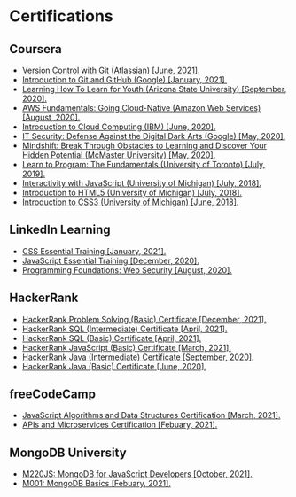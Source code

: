 # Certifications


## Coursera
* [Version Control with Git (Atlassian) [June, 2021].](https://github.com/husbankhalid/Certifications/blob/master/Coursera/Husban_Coursera_Atlassian_Version_Control_wIth_Git.pdf "View Certficate")
* [Introduction to Git and GitHub (Google) [January, 2021].](https://github.com/husbankhalid/Certifications/blob/master/Coursera/Husban_Coursera_Google_Introduction_to_Git_and_GitHub.pdf "View Certficate")
* [Learning How To Learn for Youth (Arizona State University) [September, 2020].](https://github.com/husbankhalid/Certifications/blob/master/Coursera/Husban_Coursera_ASU_Learning_How_to_Learn_for_Youth.pdf "View Certficate")
* [AWS Fundamentals: Going Cloud-Native (Amazon Web Services) [August, 2020].](https://github.com/husbankhalid/Certifications/blob/master/Coursera/Husban_Coursera_AWS_AWS_Fundamentals_Going_Cloud_Native.pdf "View Certficate")
* [Introduction to Cloud Computing (IBM) [June, 2020].](https://github.com/husbankhalid/Certifications/blob/master/Coursera/Husban_Coursera_IBM_Introduction_to_Cloud_Computing.pdf "View Certficate")
* [IT Security: Defense Against the Digital Dark Arts (Google) [May, 2020].](https://github.com/husbankhalid/Certifications/blob/master/Coursera/Husban_Coursera_Google_IT_Security_Defense_Against_The_Digital_Dark_Arts.pdf "View Certficate")
* [Mindshift: Break Through Obstacles to Learning and Discover Your Hidden Potential (McMaster University) [May, 2020].](https://github.com/husbankhalid/Certifications/blob/master/Coursera/Husban_Coursera_McMaster_Mindshift_Break_Through_Obstacles.pdf "View Certficate")
* [Learn to Program: The Fundamentals (University of Toronto) [July, 2019].](https://github.com/husbankhalid/Certifications/blob/master/Coursera/Husban_Coursera_UofT_Learn_to_Program_The_Fundamentals.pdf "View Certficate")
* [Interactivity with JavaScript (University of Michigan) [July, 2018].](https://github.com/husbankhalid/Certifications/blob/master/Coursera/Husban_Coursera_UMICH_Interactivity_with_JavaScript.pdf "View Certficate")
* [Introduction to HTML5 (University of Michigan) [July, 2018].](https://github.com/husbankhalid/Certifications/blob/master/Coursera/Husban_Coursera_UMICH_Introduction_to_HTML5.pdf "View Certficate")
* [Introduction to CSS3 (University of Michigan) [June, 2018].](https://github.com/husbankhalid/Certifications/blob/master/Coursera/Husban_Coursera_UMICH_Introduction_to_CSS3.pdf "View Certficate")

## LinkedIn Learning

* [CSS Essential Training [January, 2021].](https://github.com/husbankhalid/Certifications/blob/master/LinkedIn/Husban_LinkedIn_CSS_Essential_Training.pdf "View Certficate")
* [JavaScript Essential Training [December, 2020].](https://github.com/husbankhalid/Certifications/blob/master/LinkedIn/Husban_LinkedIn_JavaScript_Essential_Training.pdf "View Certficate")
* [Programming Foundations: Web Security [August, 2020].](https://github.com/husbankhalid/Certifications/blob/master/LinkedIn/Husban_LinkedIn_Programming_Foundations_Web_Security.pdf "View Certficate")

## HackerRank

* [HackerRank Problem Solving (Basic) Certificate [December, 2021].](https://github.com/husbankhalid/Certifications/blob/master/HackerRank/Husban_HackerRank_Problem_Solving_Basic.png "View Certficate")
* [HackerRank SQL (Intermediate) Certificate [April, 2021].](https://github.com/husbankhalid/Certifications/blob/master/HackerRank/Husban_HackerRank_SQL_Intermediate.png "View Certficate")
* [HackerRank SQL (Basic) Certificate [April, 2021].](https://github.com/husbankhalid/Certifications/blob/master/HackerRank/Husban_HackerRank_SQL_Basic.png "View Certficate")
* [HackerRank JavaScript (Basic) Certificate [March, 2021].](https://github.com/husbankhalid/Certifications/blob/master/HackerRank/Husban_HackerRank_JavaScript_Basic.png "View Certficate")
* [HackerRank Java (Intermediate) Certificate [September, 2020].](https://github.com/husbankhalid/Certifications/blob/master/HackerRank/Husban_HackerRank_Java_Intermediate.png "View Certficate")
* [HackerRank Java (Basic) Certificate [June, 2020].](https://github.com/husbankhalid/Certifications/blob/master/HackerRank/Husban_HackerRank_Java_Basic.png "View Certficate")

## freeCodeCamp

* [JavaScript Algorithms and Data Structures Certification [March, 2021].](https://github.com/husbankhalid/Certifications/blob/master/freeCodeCamp/Husban_freeCodeCamp_JavaScript_Algorithms_and_Data_Structures_Certification.png
 "View Certficate")
* [APIs and Microservices Certification [Febuary, 2021].](https://github.com/husbankhalid/Certifications/blob/master/freeCodeCamp/Husban_freeCodeCamp_APIs_and_Microservices_Certification.png "View Certficate")

## MongoDB University

* [M220JS: MongoDB for JavaScript Developers [October, 2021].](https://github.com/husbankhalid/Certifications/blob/master/MongoDB/Husban_MongoDB_M220JS_MongoDB_for_JavaScript_Developers.jpeg "View Certficate")
* [M001: MongoDB Basics [Febuary, 2021].](https://github.com/husbankhalid/Certifications/blob/master/MongoDB/Husban_MongoDB_M001_MongoDB_Basics.jpeg "View Certficate")
 
